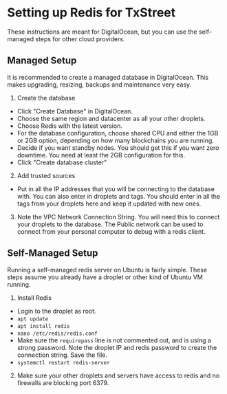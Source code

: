 # Setting up Redis for TxStreet

These instructions are meant for DigitalOcean, but you can use the self-managed steps for other cloud providers.

## Managed Setup

It is recommended to create a managed database in DigitalOcean. This makes upgrading, resizing, backups and maintenance very easy. 

1. Create the database
- Click "Create Database" in DigitalOcean.
- Choose the same region and datacenter as all your other droplets.
- Choose Redis with the latest version.
- For the database configuration, choose shared CPU and either the 1GB or 2GB option, depending on how many blockchains you are running.
- Decide if you want standby nodes. You should get this if you want zero downtime. You need at least the 2GB configuration for this.
- Click "Create database cluster"
2. Add trusted sources
- Put in all the IP addresses that you will be connecting to the database with. You can also enter in droplets and tags. You should enter in all the tags from your droplets here and keep it updated with new ones.
3. Note the VPC Network Connection String. You will need this to connect your droplets to the database. The Public network can be used to connect from your personal computer to debug with a redis client.

## Self-Managed Setup

Running a self-managed redis server on Ubuntu is fairly simple. These steps assume you already have a droplet or other kind of Ubuntu VM running.

1. Install Redis
- Login to the droplet as root.
- `apt update`
- `apt install redis`
- `nano /etc/redis/redis.conf`
- Make sure the `requirepass` line is not commented out, and is using a strong password. Note the droplet IP and redis password to create the connection string. Save the file.
- `systemctl restart redis-server`
2. Make sure your other droplets and servers have access to redis and no firewalls are blocking port 6379.
